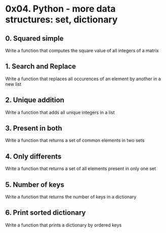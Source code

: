 # 0x04. Python - more data structures: set, dictionary

## 0. Squared simple

Write a function that computes the square value of all integers of a matrix

## 1. Search and Replace
Write a function that replaces all occurences of an element by another in a new list

## 2. Unique addition
Write a function that adds all unique integers in a list

## 3. Present in both
Write a function that returns a set of common elements in two sets

## 4. Only differents
Write a function that returns a set of all elements present in only one set

## 5. Number of keys
Write a function that returns the number of keys in a dictionary

## 6. Print sorted dictionary
Write a function that prints a dictionary by ordered keys

